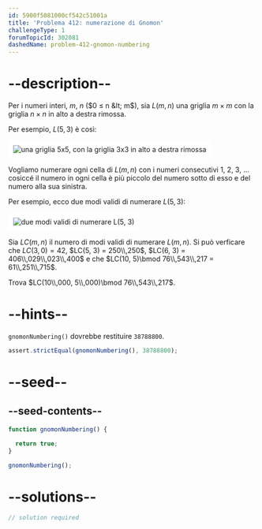 ```yaml
---
id: 5900f5081000cf542c51001a
title: 'Problema 412: numerazione di Gnomon'
challengeType: 1
forumTopicId: 302081
dashedName: problem-412-gnomon-numbering
---
```


# --description--

Per i numeri interi, $m$, $n$ ($0 ≤ n &lt; m$), sia $L(m, n)$ una griglia $m×m$ con la griglia $n×n$ in alto a destra rimossa.

Per esempio, $L(5, 3)$ è così:

<img class="img-responsive center-block" alt="una griglia 5x5, con la griglia 3x3 in alto a destra rimossa" src="https://cdn.freecodecamp.org/curriculum/project-euler/gnomon-numbering-1.png" style="background-color: white; padding: 10px;" />

Vogliamo numerare ogni cella di $L(m, n)$ con i numeri consecutivi 1, 2, 3, ... cosiccé il numero in ogni cella è più piccolo del numero sotto di esso e del numero alla sua sinistra.

Per esempio, ecco due modi validi di numerare $L(5, 3)$:

<img class="img-responsive center-block" alt="due modi validi di numerare L(5, 3)" src="https://cdn.freecodecamp.org/curriculum/project-euler/gnomon-numbering-2.png" style="background-color: white; padding: 10px;" />

Sia $LC(m, n$) il numero di modi validi di numerare $L(m, n)$. Si può verficare che $LC(3, 0) = 42$, $LC(5, 3) = 250\\,250$, $LC(6, 3) = 406\\,029\\,023\\,400$ e che $LC(10, 5)\bmod 76\\,543\\,217 = 61\\,251\\,715$.

Trova $LC(10\\,000, 5\\,000)\bmod 76\\,543\\,217$.

# --hints--

`gnomonNumbering()` dovrebbe restituire `38788800`.

```js
assert.strictEqual(gnomonNumbering(), 38788800);
```

# --seed--

## --seed-contents--

```js
function gnomonNumbering() {

  return true;
}

gnomonNumbering();
```

# --solutions--

```js
// solution required
```

